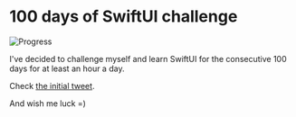 # 100 days of SwiftUI challenge

![Progress](https://progress-bar.dev/80/?title=92h%2008m%20)


I've decided to challenge myself and learn SwiftUI for the consecutive 100 days for at least an hour a day.

Check [the initial tweet](https://twitter.com/ck3g/status/1188362654324318208).

And wish me luck =)


